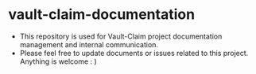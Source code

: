 # vault-claim-documentation

* This repository is used for Vault-Claim project documentation management and internal communication.
* Please feel free to update documents or issues related to this project. Anything is welcome : )

